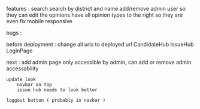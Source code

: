 features :
    search
        search by district and name
    add/remove admin user so they can edit the opinions
    have all opinion types to the right so they are even
    fix mobile responsive

bugs :


before deployment : 
    change all urls to deployed url
        CandidateHub
        IssueHub
        LoginPage





next : 
    add admin page 
        only accessible by admin, 
        can add or remove admin accessability

    update look
        navbar on top
        issue hub needs to look better

    loggout button ( probably in navbar )